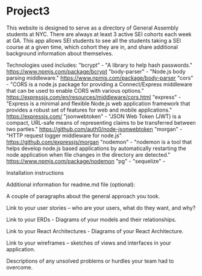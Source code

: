 # Project3

This website is designed to serve as a directory of General Assembly students at NYC. There are always at least 3 active SEI cohorts each week at GA. This app allows SEI students to see all the students taking a SEI course at a given time, which cohort they are in, and share additional background information about themselves.

Technologies used includes:
"bcrypt" - "A library to help hash passwords." https://www.npmjs.com/package/bcrypt
"body-parser" - "Node.js body parsing middleware." https://www.npmjs.com/package/body-parser
"cors" - "CORS is a node.js package for providing a Connect/Express middleware that can be used to enable CORS with various options." https://expressjs.com/en/resources/middleware/cors.html
"express" - "Express is a minimal and flexible Node.js web application framework that provides a robust set of features for web and mobile applications." https://expressjs.com/
"jsonwebtoken" - "JSON Web Token (JWT) is a compact, URL-safe means of representing claims to be transferred between two parties." https://github.com/auth0/node-jsonwebtoken
"morgan" - "HTTP request logger middleware for node.js" https://github.com/expressjs/morgan
"nodemon" - "nodemon is a tool that helps develop node.js based applications by automatically restarting the node application when file changes in the directory are detected." https://www.npmjs.com/package/nodemon
"pg" -
"sequelize" -


Installation instructions


Additional information for readme.md file (optional):

A couple of paragraphs about the general approach you took.

Link to your user stories – who are your users, what do they want, and why?

Link to your ERDs - Diagrams of your models and their relationships.

Link to your React Architectures - Diagrams of your React Architecture.

Link to your wireframes – sketches of views and interfaces in your application.

Descriptions of any unsolved problems or hurdles your team had to overcome.
